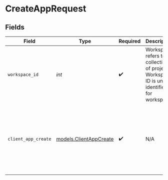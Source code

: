 # CreateAppRequest


## Fields

| Field                                                                                                                                                                                                                                                                                                                                                                             | Type                                                                                                                                                                                                                                                                                                                                                                              | Required                                                                                                                                                                                                                                                                                                                                                                          | Description                                                                                                                                                                                                                                                                                                                                                                       | Example                                                                                                                                                                                                                                                                                                                                                                           |
| --------------------------------------------------------------------------------------------------------------------------------------------------------------------------------------------------------------------------------------------------------------------------------------------------------------------------------------------------------------------------------- | --------------------------------------------------------------------------------------------------------------------------------------------------------------------------------------------------------------------------------------------------------------------------------------------------------------------------------------------------------------------------------- | --------------------------------------------------------------------------------------------------------------------------------------------------------------------------------------------------------------------------------------------------------------------------------------------------------------------------------------------------------------------------------- | --------------------------------------------------------------------------------------------------------------------------------------------------------------------------------------------------------------------------------------------------------------------------------------------------------------------------------------------------------------------------------- | --------------------------------------------------------------------------------------------------------------------------------------------------------------------------------------------------------------------------------------------------------------------------------------------------------------------------------------------------------------------------------- |
| `workspace_id`                                                                                                                                                                                                                                                                                                                                                                    | *int*                                                                                                                                                                                                                                                                                                                                                                             | :heavy_check_mark:                                                                                                                                                                                                                                                                                                                                                                | Workspace refers to a collection of projects. Workspace ID is unique identifier for workspace.                                                                                                                                                                                                                                                                                    | 4                                                                                                                                                                                                                                                                                                                                                                                 |
| `client_app_create`                                                                                                                                                                                                                                                                                                                                                               | [models.ClientAppCreate](../models/clientappcreate.md)                                                                                                                                                                                                                                                                                                                            | :heavy_check_mark:                                                                                                                                                                                                                                                                                                                                                                | N/A                                                                                                                                                                                                                                                                                                                                                                               | {<br/>"app_name": "test2",<br/>"description": "test from doc",<br/>"api_key": "G4gSQUNMLw1PJOAb3TLbiCPXpDF5",<br/>"api_secret": "noGXcACTSUBYoC0ZBM42rgYpClxcgjkk5f",<br/>"encrypted_key": "tkerqRZHKkwVL8oyKGZpozno9uelBjK+hyIk82VhEtmsS0aGsrX5Hc1mnKY0pUhdYMygSdYGFTA=",<br/>"encrypted_secret": "BT3fC5CiZsNECQryaSICcdlix87BWFWnBxDxStbOe0aKJJCmGLqgELssp3z4PrR4wNSiWhc2Rlw/beZMaLo=",<br/>"scopes": []<br/>} |